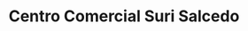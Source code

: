 ---
title: "Centro Comercial Suri Salcedo"
url: /barranquilla-atlantico/centro-comercial-suri-salcedo/
shop: Einkaufszentrum
---
